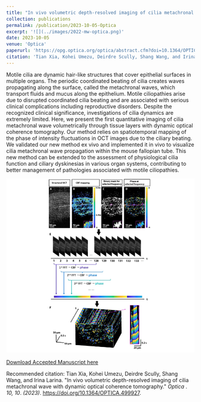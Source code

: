 ```yaml
---
title: "In vivo volumetric depth-resolved imaging of cilia metachronal wave with dynamic optical coherence tomography"
collection: publications
permalink: /publication/2023-10-05-Optica
excerpt: '![](../images/2022-mw-optica.png)'
date: 2023-10-05
venue: 'Optica'
paperurl: 'https://opg.optica.org/optica/abstract.cfm?doi=10.1364/OPTICA.499927'
citation: 'Tian Xia, Kohei Umezu, Deirdre Scully, Shang Wang, and Irina Larina. In vivo volumetric depth-resolved imaging of cilia metachronal wave with dynamic optical coherence tomography. Optica 10, 10 (2023)'
---
```

Motile cilia are dynamic hair-like structures that cover epithelial surfaces in multiple
organs. The periodic coordinated beating of cilia creates waves propagating along the surface,
called the metachronal waves, which transport fluids and mucus along the epithelium. Motile
ciliopathies arise due to disrupted coordinated cilia beating and are associated with serious
clinical complications including reproductive disorders. Despite the recognized clinical
significance, investigations of cilia dynamics are extremely limited. Here, we present the first
quantitative imaging of cilia metachronal wave volumetrically through tissue layers with
dynamic optical coherence tomography. Our method relies on spatiotemporal mapping of the
phase of intensity fluctuations in OCT images due to the ciliary beating. We validated our new
method ex vivo and implemented it in vivo to visualize cilia metachronal wave propagation
within the mouse fallopian tube. This new method can be extended to the assessment of
physiological cilia function and ciliary dyskinesias in various organ systems, contributing to
better management of pathologies associated with motile ciliopathies.

![](../images/2022-mw-optica.png)

[Download Accepted Manuscript here](http://no1summer.github.io/files/OpticaAcceptedManuscript.pdf)

Recommended citation: Tian Xia, Kohei Umezu, Deirdre Scully, Shang Wang, and Irina Larina. &quot;In vivo volumetric depth-resolved imaging of cilia metachronal wave with dynamic optical coherence tomography.&quot; <i>Optica </i>. <i>10, 10</i>. <i>(2023)</i>. https://doi.org/10.1364/OPTICA.499927.
